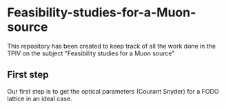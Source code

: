 # Feasibility-studies-for-a-Muon-source
This repository has been created to keep track of all the work done in the TPIV on the subject "Feasibility studies for a Muon source"

## First step

Our first step is to get the optical parameters (Courant Snyder) for a FODO lattice in an ideal case.
